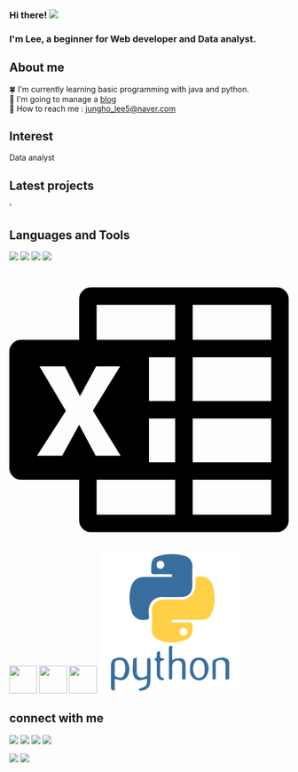 ### Hi there! <img src="https://raw.githubusercontent.com/MartinHeinz/MartinHeinz/master/wave.gif" width="30px">
### I'm Lee, a beginner for Web developer and Data analyst.

## About me

:four_leaf_clover: I'm currently learning basic programming with java and python.<br/>
:pencil: I'm going to manage a [blog]([https://trader-lee.tistory.com/]) <br/>
:postbox: How to reach me : jungho_lee5@naver.com <br/>

## Interest
Data analyst <br/>

## Latest projects
'
## Languages and Tools
<p>
<img src="https://img.shields.io/badge/Excel-217346?&style=flat-square&logo=html5&logoColor=white"/> 
<img src="https://img.shields.io/badge/MySQL-4479A1?style=flat-square&logo=css3&logoColor=white" /> 
<img src="https://img.shields.io/badge/Python-3766AB?style=flat-square&logo=Python&logoColor=white"/> 
<img src="https://img.shields.io/badge/Tableau-E97627?style=flat-square&logo=flask&logoColor=white"/>
</p>

<p>

<svg role="img" viewBox="0 0 24 24" xmlns="http://www.w3.org/2000/svg"><title>Microsoft Excel</title><path d="M23 1.5q.41 0 .7.3.3.29.3.7v19q0 .41-.3.7-.29.3-.7.3H7q-.41 0-.7-.3-.3-.29-.3-.7V18H1q-.41 0-.7-.3-.3-.29-.3-.7V7q0-.41.3-.7Q.58 6 1 6h5V2.5q0-.41.3-.7.29-.3.7-.3zM6 13.28l1.42 2.66h2.14l-2.38-3.87 2.34-3.8H7.46l-1.3 2.4-.05.08-.04.09-.64-1.28-.66-1.29H2.59l2.27 3.82-2.48 3.85h2.16zM14.25 21v-3H7.5v3zm0-4.5v-3.75H12v3.75zm0-5.25V7.5H12v3.75zm0-5.25V3H7.5v3zm8.25 15v-3h-6.75v3zm0-4.5v-3.75h-6.75v3.75zm0-5.25V7.5h-6.75v3.75zm0-5.25V3h-6.75v3Z"/></svg>
<img src="https://cdn.jsdelivr.net/gh/devicons/devicon/icons/python/python-original-wordmark.svg" width="50" height="50"/>
<img src="https://cdn.jsdelivr.net/gh/devicons/devicon/icons/java/java-original-wordmark.svg" width="50" height="50"/>
<img src="https://cdn.jsdelivr.net/gh/devicons/devicon/icons/vscode/vscode-original-wordmark.svg" width="50" height="50"/>
<img src=https://github.com/devicons/devicon/blob/v2.15.1/icons/python/python-original-wordmark.svg>
</p>

## connect with me
<p>
<a href="www.gmail.com"><img src="https://img.shields.io/badge/Gmail-D14836?style=for-the-badge&logo=gmail&logoColor=white"/></a>
<img src="https://img.shields.io/badge/Line-00C300?style=for-the-badge&logo=line&logoColor=white"/> 
<img src="https://img.shields.io/badge/Telegram-2CA5E0?style=for-the-badge&logo=telegram&logoColor=white"/> 
<img src="https://img.shields.io/badge/LinkedIn-0077B5?style=for-the-badge&logo=linkedin&logoColor=white"/>
</p>

<!-- status bar -->
  <img src="https://github-readme-stats.vercel.app/api?username=wechsley&layout=compact&show_icons=true&theme=vue&hide_border=true" />
  <img src="https://github-readme-stats.vercel.app/api/top-langs/?username=wechsley&layout=compact&theme=vue&hide_border=true" />
